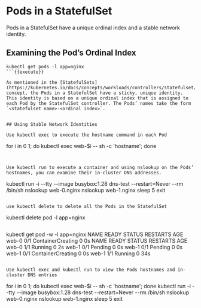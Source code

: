# Pods in a StatefulSet

Pods in a StatefulSet have a unique ordinal index and a stable network identity.

## Examining the Pod’s Ordinal Index

```
kubectl get pods -l app=nginx
```{{execute}}

As mentioned in the [StatefulSets](https://kubernetes.io/docs/concepts/workloads/controllers/statefulset/) concept, the Pods in a StatefulSet have a sticky, unique identity.
This identity is based on a unique ordinal index that is assigned to each Pod by the StatefulSet controller. The Pods’ names take the form `<statefulset name>-<ordinal index>`.


## Using Stable Network Identities

Use kubectl exec to execute the hostname command in each Pod
```
for i in 0 1; do kubectl exec web-$i -- sh -c 'hostname'; done
```{{execute}}


Use kubectl run to execute a container and using nslookup on the Pods’ hostnames, you can examine their in-cluster DNS addresses.
```
kubectl run -i --tty --image busybox:1.28 dns-test --restart=Never --rm /bin/sh
nslookup web-0.nginx
nslookup web-1.nginx
sleep 5
exit
```{{execute}}

use kubectl delete to delete all the Pods in the StatefulSet
```
kubectl delete pod -l app=nginx
```{{execute}}

```
kubectl get pod -w -l app=nginx
NAME      READY     STATUS              RESTARTS   AGE
web-0     0/1       ContainerCreating   0          0s
NAME      READY     STATUS    RESTARTS   AGE
web-0     1/1       Running   0          2s
web-1     0/1       Pending   0         0s
web-1     0/1       Pending   0         0s
web-1     0/1       ContainerCreating   0         0s
web-1     1/1       Running   0         34s
```

Use kubectl exec and kubectl run to view the Pods hostnames and in-cluster DNS entries
```
for i in 0 1; do kubectl exec web-$i -- sh -c 'hostname'; done
kubectl run -i --tty --image busybox:1.28 dns-test --restart=Never --rm /bin/sh
nslookup web-0.nginx
nslookup web-1.nginx
sleep 5
exit
```{{execute}}
